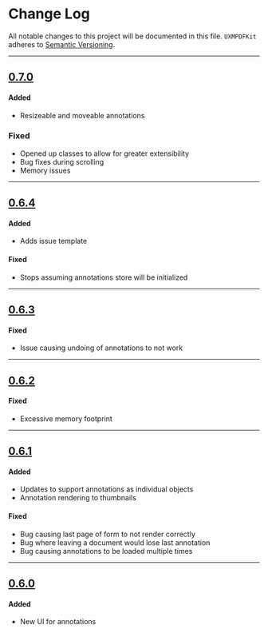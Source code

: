 # Change Log
All notable changes to this project will be documented in this file.
`UXMPDFKit` adheres to [Semantic Versioning](http://semver.org/).

---

## [0.7.0](https://github.com/uxmstudio/UXMPDFKit/releases/tag/0.7.0)

#### Added
- Resizeable and moveable annotations

### Fixed
- Opened up classes to allow for greater extensibility
- Bug fixes during scrolling
- Memory issues

---

## [0.6.4](https://github.com/uxmstudio/UXMPDFKit/releases/tag/0.6.4)

#### Added
- Adds issue template

#### Fixed
- Stops assuming annotations store will be initialized

---

## [0.6.3](https://github.com/uxmstudio/UXMPDFKit/releases/tag/0.6.3)

#### Fixed
- Issue causing undoing of annotations to not work

---

## [0.6.2](https://github.com/uxmstudio/UXMPDFKit/releases/tag/0.6.2)

#### Fixed
- Excessive memory footprint 

---

## [0.6.1](https://github.com/uxmstudio/UXMPDFKit/releases/tag/0.6.1)

#### Added
- Updates to support annotations as individual objects
- Annotation rendering to thumbnails

#### Fixed
- Bug causing last page of form to not render correctly
- Bug where leaving a document would lose last annotation
- Bug causing annotations to be loaded multiple times

---

## [0.6.0](https://github.com/uxmstudio/UXMPDFKit/releases/tag/0.6.0)

#### Added
- New UI for annotations

